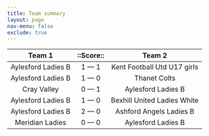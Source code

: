 ```yaml
---
title: Team summary
layout: page
nav-menu: false
exclude: true
---
```




|       Team 1       |  ::Score::  |           Team 2            |
|:------------------:|:-----------:|:---------------------------:|
| Aylesford Ladies B | 1 &mdash; 1 | Kent Football Utd U17 girls |
| Aylesford Ladies B | 1 &mdash; 0 |        Thanet Colts         |
|    Cray Valley     | 0 &mdash; 1 |     Aylesford Ladies B      |
| Aylesford Ladies B | 1 &mdash; 0 | Bexhill United Ladies White |
| Aylesford Ladies B | 2 &mdash; 0 |   Ashford Angels Ladies B   |
|  Meridian Ladies   | 0 &mdash; 0 |     Aylesford Ladies B      |

 <br /><br /><br />